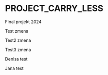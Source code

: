 # PROJECT_CARRY_LESS
Final projekt 2024

Test zmena

Test2 zmena

Test3 zmena

Denisa test

Jana test